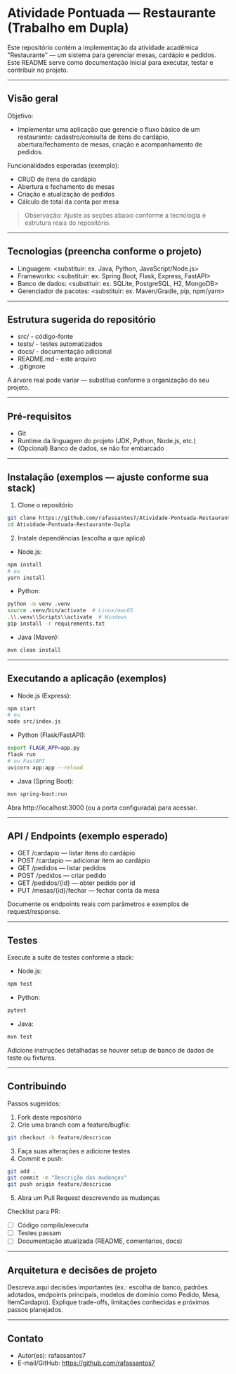# Atividade Pontuada — Restaurante (Trabalho em Dupla)

Este repositório contém a implementação da atividade acadêmica "Restaurante" — um sistema para gerenciar mesas, cardápio e pedidos. Este README serve como documentação inicial para executar, testar e contribuir no projeto.

---

## Visão geral

Objetivo:
- Implementar uma aplicação que gerencie o fluxo básico de um restaurante: cadastro/consulta de itens do cardápio, abertura/fechamento de mesas, criação e acompanhamento de pedidos.

Funcionalidades esperadas (exemplo):
- CRUD de itens do cardápio
- Abertura e fechamento de mesas
- Criação e atualização de pedidos
- Cálculo de total da conta por mesa

> Observação: Ajuste as seções abaixo conforme a tecnologia e estrutura reais do repositório.

---

## Tecnologias (preencha conforme o projeto)
- Linguagem: <substituir: ex. Java, Python, JavaScript/Node.js>
- Frameworks: <substituir: ex. Spring Boot, Flask, Express, FastAPI>
- Banco de dados: <substituir: ex. SQLite, PostgreSQL, H2, MongoDB>
- Gerenciador de pacotes: <substituir: ex. Maven/Gradle, pip, npm/yarn>

---

## Estrutura sugerida do repositório
- src/              - código-fonte
- tests/            - testes automatizados
- docs/             - documentação adicional
- README.md         - este arquivo
- .gitignore

A árvore real pode variar — substitua conforme a organização do seu projeto.

---

## Pré-requisitos

- Git
- Runtime da linguagem do projeto (JDK, Python, Node.js, etc.)
- (Opcional) Banco de dados, se não for embarcado

---

## Instalação (exemplos — ajuste conforme sua stack)

1) Clone o repositório
```bash
git clone https://github.com/rafassantos7/Atividade-Pontuada-Restaurante-Dupla.git
cd Atividade-Pontuada-Restaurante-Dupla
```

2) Instale dependências (escolha a que aplica)
- Node.js:
```bash
npm install
# ou
yarn install
```

- Python:
```bash
python -m venv .venv
source .venv/bin/activate  # Linux/macOS
.\\.venv\\Scripts\\activate  # Windows
pip install -r requirements.txt
```

- Java (Maven):
```bash
mvn clean install
```

---

## Executando a aplicação (exemplos)

- Node.js (Express):
```bash
npm start
# ou
node src/index.js
```

- Python (Flask/FastAPI):
```bash
export FLASK_APP=app.py
flask run
# ou FastAPI
uvicorn app:app --reload
```

- Java (Spring Boot):
```bash
mvn spring-boot:run
```

Abra http://localhost:3000 (ou a porta configurada) para acessar.

---

## API / Endpoints (exemplo esperado)

- GET /cardapio — listar itens do cardápio  
- POST /cardapio — adicionar item ao cardápio  
- GET /pedidos — listar pedidos  
- POST /pedidos — criar pedido  
- GET /pedidos/{id} — obter pedido por id  
- PUT /mesas/{id}/fechar — fechar conta da mesa

Documente os endpoints reais com parâmetros e exemplos de request/response.

---

## Testes

Execute a suíte de testes conforme a stack:
- Node.js:
```bash
npm test
```
- Python:
```bash
pytest
```
- Java:
```bash
mvn test
```

Adicione instruções detalhadas se houver setup de banco de dados de teste ou fixtures.

---

## Contribuindo

Passos sugeridos:
1. Fork deste repositório
2. Crie uma branch com a feature/bugfix:
```bash
git checkout -b feature/descricao
```
3. Faça suas alterações e adicione testes
4. Commit e push:
```bash
git add .
git commit -m "Descrição das mudanças"
git push origin feature/descricao
```
5. Abra um Pull Request descrevendo as mudanças

Checklist para PR:
- [ ] Código compila/executa
- [ ] Testes passam
- [ ] Documentação atualizada (README, comentários, docs)

---

## Arquitetura e decisões de projeto

Descreva aqui decisões importantes (ex.: escolha de banco, padrões adotados, endpoints principais, modelos de domínio como Pedido, Mesa, ItemCardapio). Explique trade-offs, limitações conhecidas e próximos passos planejados.

---

## Contato

- Autor(es): rafassantos7  
- E-mail/GitHub: https://github.com/rafassantos7
